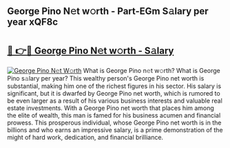 ## George Pino N𝚎t w𝚘rth - Part-EGm S𝚊lary per year xQF8c

# <h2><a href="http://gc3htl.nevu.top/?p=George+Pino">🔗 👉🔴 George Pino N𝚎t w𝚘rth - S𝚊lary</a></h2>

[![George Pino N𝚎t W𝚘rth](https://i.imgur.com/Oavwk0R.jpeg)](http://gc3htl.nevu.top/?p=George+Pino)
What is George Pino n𝚎t w𝚘rth? What is George Pino s𝚊lary per year?
This wealthy person's George Pino net worth is substantial, making him one of the richest figures in his sector. His salary is significant, but it is dwarfed by George Pino net worth, which is rumored to be even larger as a result of his various business interests and valuable real estate investments. With a George Pino net worth that places him among the elite of wealth, this man is famed for his business acumen and financial prowess. This prosperous individual, whose George Pino net worth is in the billions and who earns an impressive salary, is a prime demonstration of the might of hard work, dedication, and financial brilliance.
